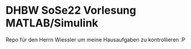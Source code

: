 # DHBW SoSe22 Vorlesung MATLAB/Simulink
Repo für den Herrn Wiessler um meine Hausaufgaben zu kontrollieren :P

